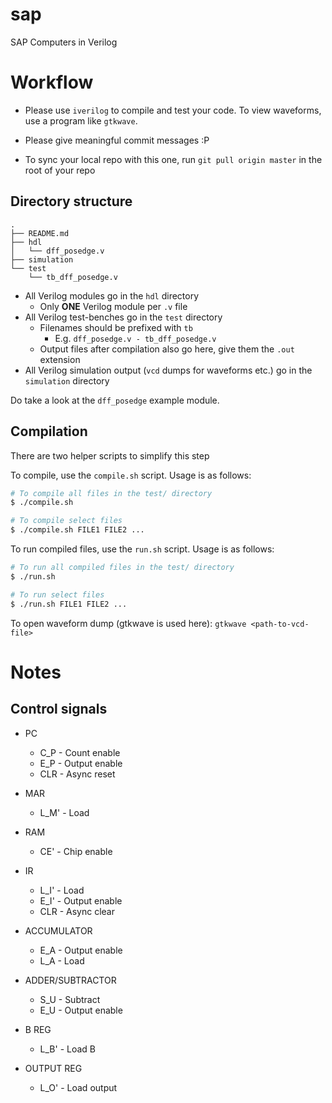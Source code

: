 # sap
SAP Computers in Verilog

# Workflow
* Please use `iverilog` to compile and test your code. To view waveforms, use a
  program like `gtkwave`.

* Please give meaningful commit messages :P

* To sync your local repo with this one, run `git pull origin master` in the
  root of your repo


## Directory structure
```
.
├── README.md
├── hdl
│   └── dff_posedge.v
├── simulation
└── test
    └── tb_dff_posedge.v
```

* All Verilog modules go in the `hdl` directory
	* Only **ONE** Verilog module per `.v` file
* All Verilog test-benches go in the `test` directory
	* Filenames should be prefixed with `tb`
		* E.g. `dff_posedge.v - tb_dff_posedge.v`
	* Output files after compilation also go here, give them the `.out` extension
* All Verilog simulation output (`vcd` dumps for waveforms etc.) go in the
  `simulation` directory

Do take a look at the `dff_posedge` example module.

## Compilation
There are two helper scripts to simplify this step

To compile, use the `compile.sh` script. Usage is as follows:

```sh
# To compile all files in the test/ directory
$ ./compile.sh

# To compile select files
$ ./compile.sh FILE1 FILE2 ...
```

To run compiled files, use the `run.sh` script. Usage is as follows:

```sh
# To run all compiled files in the test/ directory
$ ./run.sh

# To run select files
$ ./run.sh FILE1 FILE2 ...
```

To open waveform dump (gtkwave is used here): `gtkwave <path-to-vcd-file>`

# Notes

## Control signals

* PC
	* C_P - Count enable
	* E_P - Output enable
	* CLR - Async reset

* MAR
	* L_M' - Load

* RAM
	* CE' - Chip enable

* IR
	* L_I' - Load
	* E_I' - Output enable
	* CLR - Async clear

* ACCUMULATOR
	* E_A - Output enable
	* L_A - Load

* ADDER/SUBTRACTOR
	* S_U - Subtract
	* E_U - Output enable

* B REG
	* L_B' - Load B

* OUTPUT REG
	* L_O' - Load output
